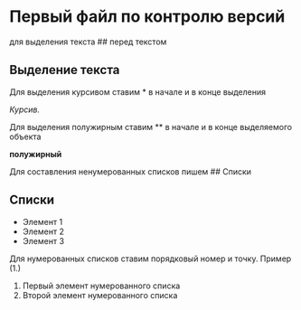 # Первый файл по контролю версий 


для выделения текста ## перед текстом 
## Выделение текста 

 Для выделения курсивом ставим * в начале и в конце выделения
 
 *Курсив.*

Для выделения полужирным ставим ** в начале и в конце выделяемого объекта

**полужирный**

Для составления ненумерованных списков пишем  ## Списки 

## Списки

* Элемент 1
* Элемент 2
* Элемент 3 

Для нумерованных списков ставим порядковый номер и точку. Пример (1.) 

1. Первый элемент нумерованного списка
2. Второй элемент нумерованного списка

 
